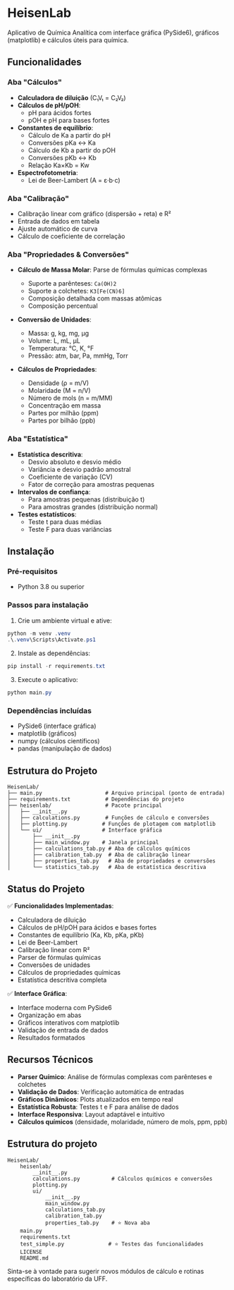 # HeisenLab

Aplicativo de Química Analítica com interface gráfica (PySide6), gráficos (matplotlib) e cálculos úteis para química.

## Funcionalidades

### Aba "Cálculos"
- **Calculadora de diluição** (C₁V₁ = C₂V₂)
- **Cálculos de pH/pOH**:
  - pH para ácidos fortes
  - pOH e pH para bases fortes
- **Constantes de equilíbrio**:
  - Cálculo de Ka a partir do pH
  - Conversões pKa ↔ Ka
  - Cálculo de Kb a partir do pOH
  - Conversões pKb ↔ Kb
  - Relação Ka×Kb = Kw
- **Espectrofotometria**:
  - Lei de Beer-Lambert (A = ε·b·c)

### Aba "Calibração"
- Calibração linear com gráfico (dispersão + reta) e R²
- Entrada de dados em tabela
- Ajuste automático de curva
- Cálculo de coeficiente de correlação

### Aba "Propriedades & Conversões"
- **Cálculo de Massa Molar**: Parse de fórmulas químicas complexas
  - Suporte a parênteses: `Ca(OH)2`
  - Suporte a colchetes: `K3[Fe(CN)6]`
  - Composição detalhada com massas atômicas
  - Composição percentual

- **Conversão de Unidades**:
  - Massa: g, kg, mg, μg
  - Volume: L, mL, μL
  - Temperatura: °C, K, °F
  - Pressão: atm, bar, Pa, mmHg, Torr

- **Cálculos de Propriedades**:
  - Densidade (ρ = m/V)
  - Molaridade (M = n/V)
  - Número de mols (n = m/MM)
  - Concentração em massa
  - Partes por milhão (ppm)
  - Partes por bilhão (ppb)

### Aba "Estatística"
- **Estatística descritiva**:
  - Desvio absoluto e desvio médio
  - Variância e desvio padrão amostral
  - Coeficiente de variação (CV)
  - Fator de correção para amostras pequenas
- **Intervalos de confiança**:
  - Para amostras pequenas (distribuição t)
  - Para amostras grandes (distribuição normal)
- **Testes estatísticos**:
  - Teste t para duas médias
  - Teste F para duas variâncias

## Instalação

### Pré-requisitos
- Python 3.8 ou superior

### Passos para instalação

1) Crie um ambiente virtual e ative:
```powershell
python -m venv .venv
.\.venv\Scripts\Activate.ps1
```

2) Instale as dependências:
```powershell
pip install -r requirements.txt
```

3) Execute o aplicativo:
```powershell
python main.py
```

### Dependências incluídas
- PySide6 (interface gráfica)
- matplotlib (gráficos)
- numpy (cálculos científicos)
- pandas (manipulação de dados)

## Estrutura do Projeto

```
HeisenLab/
├── main.py                    # Arquivo principal (ponto de entrada)
├── requirements.txt           # Dependências do projeto
├── heisenlab/                 # Pacote principal
│   ├── __init__.py           
│   ├── calculations.py        # Funções de cálculo e conversões
│   ├── plotting.py           # Funções de plotagem com matplotlib
│   └── ui/                   # Interface gráfica
│       ├── __init__.py       
│       ├── main_window.py    # Janela principal
│       ├── calculations_tab.py # Aba de cálculos químicos
│       ├── calibration_tab.py  # Aba de calibração linear
│       ├── properties_tab.py   # Aba de propriedades e conversões
│       └── statistics_tab.py   # Aba de estatística descritiva
```

## Status do Projeto

✅ **Funcionalidades Implementadas**:
- Calculadora de diluição
- Cálculos de pH/pOH para ácidos e bases fortes
- Constantes de equilíbrio (Ka, Kb, pKa, pKb)
- Lei de Beer-Lambert
- Calibração linear com R²
- Parser de fórmulas químicas
- Conversões de unidades
- Cálculos de propriedades químicas
- Estatística descritiva completa

✅ **Interface Gráfica**:
- Interface moderna com PySide6
- Organização em abas
- Gráficos interativos com matplotlib
- Validação de entrada de dados
- Resultados formatados

## Recursos Técnicos

- **Parser Químico**: Análise de fórmulas complexas com parênteses e colchetes
- **Validação de Dados**: Verificação automática de entradas
- **Gráficos Dinâmicos**: Plots atualizados em tempo real
- **Estatística Robusta**: Testes t e F para análise de dados
- **Interface Responsiva**: Layout adaptável e intuitivo
- **Cálculos químicos** (densidade, molaridade, número de mols, ppm, ppb)

## Estrutura do projeto

```
HeisenLab/
	heisenlab/
		__init__.py
		calculations.py          # Cálculos químicos e conversões
		plotting.py
		ui/
			__init__.py
			main_window.py
			calculations_tab.py
			calibration_tab.py
			properties_tab.py    # ⭐ Nova aba
	main.py
	requirements.txt
	test_simple.py              # ⭐ Testes das funcionalidades
	LICENSE
	README.md
```

Sinta-se à vontade para sugerir novos módulos de cálculo e rotinas específicas do laboratório da UFF.
